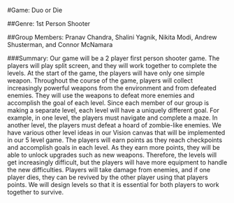 #Game: Duo or Die

##Genre: 1st Person Shooter

##Group Members: Pranav Chandra, Shalini Yagnik, Nikita Modi, Andrew Shusterman, and Connor McNamara

###Summary:
Our game will be a 2 player first person shooter game. The players will play split screen, and they will work together to complete the levels. At the start of the game, the players will have only one simple weapon. Throughout the course of the game, players will collect increasingly powerful weapons from the environment and from defeated enemies. They will use the weapons to defeat more enemies and accomplish the goal of each level. Since each member of our group is making a separate level, each level will have a uniquely different goal. For example, in one level, the players must navigate and complete a maze. In another level, the players must defeat a hoard of zombie-like enemies. We have various other level ideas in our Vision canvas that will be implemented in our 5 level game. The players will earn points as they reach checkpoints and accomplish goals in each level. As they earn more points, they will be able to unlock upgrades such as new weapons. Therefore, the levels will get increasingly difficult, but the players will have more equipment to handle the new difficulties. Players will take damage from enemies, and if one player dies, they can be revived by the other player using that players points. We will design levels so that it is essential for both players to work together to survive.

